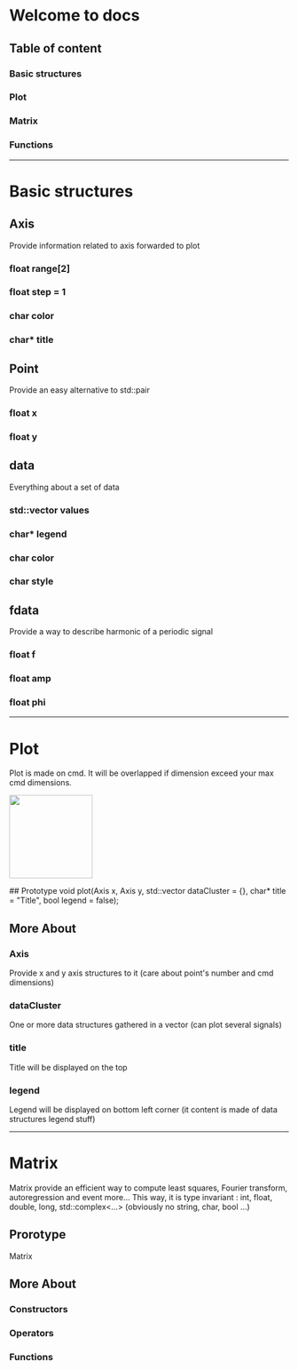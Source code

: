# Welcome to docs

## Table of content

### Basic structures
### Plot
### Matrix
### Functions

-------------------------------------------------------------------------

# Basic structures

## Axis
Provide information related to axis forwarded to plot
### float range[2]
### float step = 1
### char color
### char* title

## Point
Provide an easy alternative to std::pair 
### float x
### float y

## data
Everything about a set of data
### std::vector<Point> values
### char* legend
### char color
### char style

## fdata
Provide a way to describe harmonic of a periodic signal
### float f
### float amp
### float phi

-------------------------------------------------------------------------

# Plot
Plot is made on cmd. It will be overlapped if dimension exceed your max cmd dimensions.
<p align="left">
  <img width=150 height=150 src="https://github.com/MaximeAeva/AnalyticsTools/blob/master/res/hellFourierPlotExample.PNG">
</p>
## Prototype
void plot(Axis x, Axis y, std::vector<data> dataCluster = {}, char* title = "Title", bool legend = false);

## More About
### Axis
Provide x and y axis structures to it (care about point's number and cmd dimensions)

### dataCluster
One or more data structures gathered in a vector (can plot several signals)

### title
Title will be displayed on the top

### legend
Legend will be displayed on bottom left corner (it content is made of data structures legend stuff)

-------------------------------------------------------------------------

# Matrix
Matrix provide an efficient way to compute least squares, Fourier transform, autoregression and event more...
This way, it is type invariant : int, float, double, long, std::complex<...> (obviously no string, char, bool ...)

## Prorotype
Matrix<typename T> 

## More About
### Constructors

### Operators
### Functions